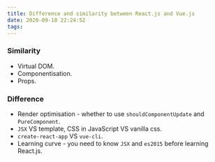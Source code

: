 ```yaml
---
title: Difference and similarity between React.js and Vue.js
date: 2020-09-18 22:24:52
tags:
---
```


### **Similarity**

- Virtual DOM.
- Componentisation.
- Props.

### **Difference**

- Render optimisation - whether to use `shouldComponentUpdate` and `PureComponent`.
- `JSX` VS template, CSS in JavaScript VS vanilla css.
- `create-react-app` VS `vue-cli`.
- Learning curve - you need to know `JSX` and `es2015` before learning React.js.
